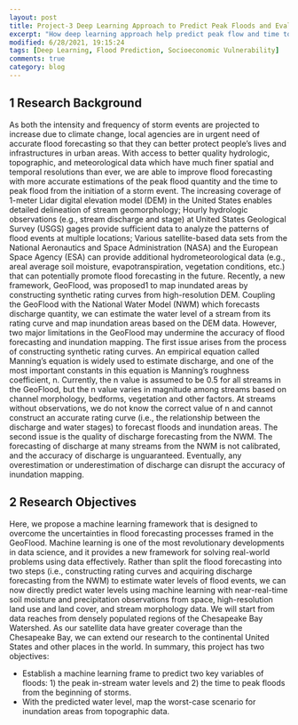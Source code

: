 ```yaml
---
layout: post
title: Project-3 Deep Learning Approach to Predict Peak Floods and Evaluation of Socioeconomic Vulnerability to Flood Events 
excerpt: "How deep learning approach help predict peak flow and time to peak?"
modified: 6/28/2021, 19:15:24
tags: [Deep Learning, Flood Prediction, Socioeconomic Vulnerability]
comments: true
category: blog
---
```


## 1 Research Background
As both the intensity and frequency of storm events are projected to increase due to climate change, local agencies are in urgent need of accurate flood forecasting so that they can better protect people’s lives and infrastructures in urban areas. With access to better quality hydrologic, topographic, and meteorological data which have much finer spatial and temporal resolutions than ever, we are able to improve flood forecasting with more accurate estimations of the peak flood quantity and the time to peak flood from the initiation of a storm event. The increasing coverage of 1-meter Lidar digital elevation model (DEM) in the United States enables detailed delineation of stream geomorphology; Hourly hydrologic observations (e.g., stream discharge and stage) at United States Geological Survey (USGS) gages provide sufficient data to analyze the patterns of flood events at multiple locations; Various satellite-based data sets from the National Aeronautics and Space Administration (NASA) and the European Space Agency (ESA) can provide additional hydrometeorological data (e.g., areal average soil moisture, evapotranspiration, vegetation conditions, etc.) that can potentially promote flood forecasting in the future.
Recently, a new framework, GeoFlood, was proposed1 to map inundated areas by constructing synthetic rating curves from high-resolution DEM. Coupling the GeoFlood with the National Water Model (NWM) which forecasts discharge quantity, we can estimate the water level of a stream from its rating curve and map inundation areas based on the DEM data. However, two major limitations in the GeoFlood may undermine the accuracy of flood forecasting and inundation mapping. The first issue arises from the process of constructing synthetic rating curves. An empirical equation called Manning’s equation is widely used to estimate discharge, and one of the most important constants in this equation is Manning’s roughness coefficient, n. Currently, the n value is assumed to be 0.5 for all streams in the GeoFlood, but the n value varies in magnitude among streams based on channel morphology, bedforms, vegetation and other factors. At streams without observations, we do not know the correct value of n and cannot construct an accurate rating curve (i.e., the relationship between the discharge and water stages) to forecast floods and inundation areas. The second issue is the quality of discharge forecasting from the NWM. The forecasting of discharge at many streams from the NWM is not calibrated, and the accuracy of discharge is unguaranteed. Eventually, any overestimation or underestimation of discharge can disrupt the accuracy of inundation mapping.

## 2 Research Objectives
Here, we propose a machine learning framework that is designed to overcome the uncertainties in flood forecasting processes framed in the GeoFlood. Machine learning is one of the most revolutionary developments in data science, and it provides a new framework for solving real-world problems using data effectively. Rather than split the flood forecasting into two steps (i.e., constructing rating curves and acquiring discharge forecasting from the NWM) to estimate water levels of flood events, we can now directly predict water levels using machine learning with near-real-time soil moisture and precipitation observations from space, high-resolution land use and land cover, and stream morphology data. We will start from data reaches from densely populated regions of the Chesapeake Bay Watershed. As our satellite data have greater coverage than the Chesapeake Bay, we can extend our research to the continental United States and other places in the world.
In summary, this project has two objectives:
-	Establish a machine learning frame to predict two key variables of floods: 1) the peak in-stream water levels and 2) the time to peak floods from the beginning of storms.
- With the predicted water level, map the worst-case scenario for inundation areas from topographic data.

